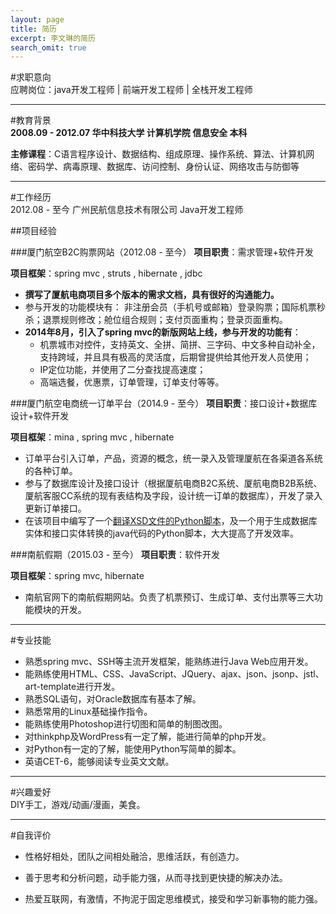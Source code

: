 ```yaml
---
layout: page
title: 简历
excerpt: 李文琳的简历
search_omit: true
---
```



#求职意向	
应聘岗位：java开发工程师 | 前端开发工程师 | 全栈开发工程师

------

#教育背景	
**2008.09 - 2012.07		华中科技大学	计算机学院	信息安全	本科**


**主修课程**：C语言程序设计、数据结构、组成原理、操作系统、算法、计算机网络、密码学、病毒原理、数据库、访问控制、身份认证、网络攻击与防御等

------

#工作经历		
2012.08 - 至今		广州民航信息技术有限公司	Java开发工程师

##项目经验

###厦门航空B2C购票网站（2012.08 - 至今）
**项目职责**：需求管理+软件开发

**项目框架**：spring mvc , struts , hibernate , jdbc

- **撰写了厦航电商项目多个版本的需求文档，具有很好的沟通能力。**
- 参与开发的功能模块有：
  非注册会员（手机号或邮箱）登录购票；国际机票秒杀；退票规则修改；舱位组合规则；支付页面重构；登录页面重构。
- **2014年8月，引入了spring mvc的新版网站上线，参与开发的功能有**：
  - 机票城市对控件，支持英文、全拼、简拼、三字码、中文多种自动补全，支持跨域，并且具有极高的灵活度，后期曾提供给其他开发人员使用；
  - IP定位功能，并使用了二分查找提高速度；
  - 高端选餐，优惠票，订单管理，订单支付等等。
	
###厦门航空电商统一订单平台（2014.9 - 至今）
**项目职责**：接口设计+数据库设计+软件开发

**项目框架**：mina , spring mvc , hibernate

- 订单平台引入订单，产品，资源的概念，统一录入及管理厦航在各渠道各系统的各种订单。
- 参与了数据库设计及接口设计（根据厦航电商B2C系统、厦航电商B2B系统、厦航客服CC系统的现有表结构及字段，设计统一订单的数据库），开发了录入更新订单接口。
- 在该项目中编写了一个[翻译XSD文件的Python脚本][1]，及一个用于生成数据库实体和接口实体转换的java代码的Python脚本，大大提高了开发效率。
	
###南航假期（2015.03 - 至今）
**项目职责**：软件开发

**项目框架**：spring mvc, hibernate

- 南航官网下的南航假期网站。负责了机票预订、生成订单、支付出票等三大功能模块的开发。
	
------

#专业技能		
- 熟悉spring mvc、SSH等主流开发框架，能熟练进行Java Web应用开发。
- 能熟练使用HTML、CSS、JavaScript、JQuery、ajax、json、jsonp、jstl、art-template进行开发。
- 熟悉SQL语句，对Oracle数据库有基本了解。
- 熟悉常用的Linux基础操作指令。
- 能熟练使用Photoshop进行切图和简单的制图改图。
- 对thinkphp及WordPress有一定了解，能进行简单的php开发。
- 对Python有一定的了解，能使用Python写简单的脚本。
- 英语CET-6，能够阅读专业英文文献。

------

#兴趣爱好		
DIY手工，游戏/动画/漫画，美食。

------

#自我评价	
- 性格好相处，团队之间相处融洽，思维活跃，有创造力。
- 善于思考和分析问题，动手能力强，从而寻找到更快捷的解决办法。
- 热爱互联网，有激情，不拘泥于固定思维模式，接受和学习新事物的能力强。


  [1]: http://leewenlin.com/blog/%E7%BF%BB%E8%AF%91XSD%E6%96%87%E4%BB%B6%E5%B0%8F%E8%84%9A%E6%9C%AC.html